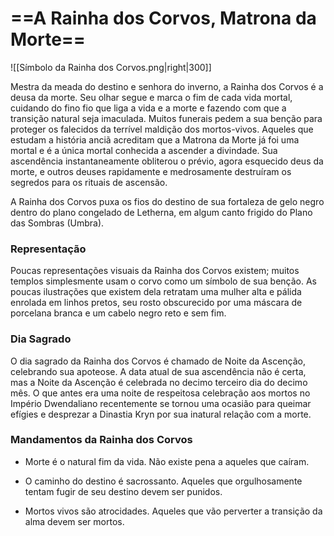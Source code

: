 # ==**A Rainha dos Corvos,** Matrona da Morte==
![[Símbolo da Rainha dos Corvos.png|right|300]]

Mestra da meada do destino e senhora do inverno, a Rainha dos Corvos é a deusa da morte. Seu olhar segue e marca o fim de cada vida mortal, cuidando do fino fio que liga a vida e a morte e fazendo com que a transição natural seja imaculada. Muitos funerais pedem a sua benção para proteger os falecidos da terrível maldição dos mortos-vivos. Aqueles que estudam a história anciã acreditam que a Matrona da Morte já foi uma mortal e é a única mortal conhecida a ascender a divindade. Sua ascendência instantaneamente obliterou o prévio, agora esquecido deus da morte, e outros deuses rapidamente e medrosamente destruíram os segredos para os rituais de ascensão.

A Rainha dos Corvos puxa os fios do destino de sua fortaleza de gelo negro dentro do plano congelado de Letherna, em algum canto frigido do Plano das Sombras (Umbra).
### **Representação**
Poucas representações visuais da Rainha dos Corvos existem; muitos templos simplesmente usam o corvo como um símbolo de sua benção. As poucas ilustrações que existem dela retratam uma mulher alta e pálida enrolada em linhos pretos, seu rosto obscurecido por uma máscara de porcelana branca e um cabelo negro reto e sem fim.
### **Dia Sagrado**
O dia sagrado da Rainha dos Corvos é chamado de Noite da Ascenção, celebrando sua apoteose. A data atual de sua ascendência não é certa, mas a Noite da Ascenção é celebrada no decimo terceiro dia do decimo mês. O que antes era uma noite de respeitosa celebração aos mortos no Império Dwendaliano recentemente se tornou uma ocasião para queimar efígies e desprezar a Dinastia Kryn por sua inatural relação com a morte.
### **Mandamentos da Rainha dos Corvos**
- Morte é o natural fim da vida. Não existe pena a aqueles que caíram.

- O caminho do destino é sacrossanto. Aqueles que orgulhosamente tentam fugir de seu destino devem ser punidos.

- Mortos vivos são atrocidades. Aqueles que vão perverter a transição da alma devem ser mortos.